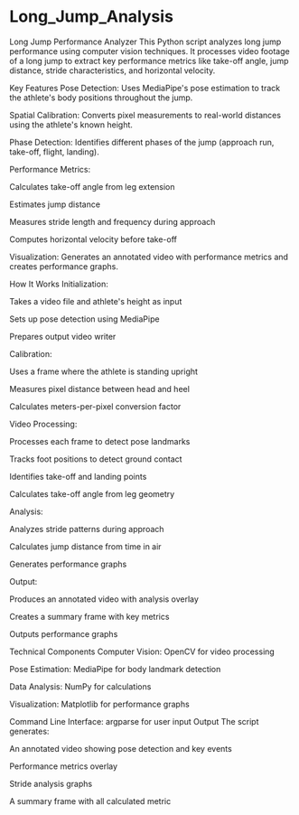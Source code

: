 # Long_Jump_Analysis
Long Jump Performance Analyzer
This Python script analyzes long jump performance using computer vision techniques. It processes video footage of a long jump to extract key performance metrics like take-off angle, jump distance, stride characteristics, and horizontal velocity.

Key Features
Pose Detection: Uses MediaPipe's pose estimation to track the athlete's body positions throughout the jump.

Spatial Calibration: Converts pixel measurements to real-world distances using the athlete's known height.

Phase Detection: Identifies different phases of the jump (approach run, take-off, flight, landing).

Performance Metrics:

Calculates take-off angle from leg extension

Estimates jump distance

Measures stride length and frequency during approach

Computes horizontal velocity before take-off

Visualization: Generates an annotated video with performance metrics and creates performance graphs.

How It Works
Initialization:

Takes a video file and athlete's height as input

Sets up pose detection using MediaPipe

Prepares output video writer

Calibration:

Uses a frame where the athlete is standing upright

Measures pixel distance between head and heel

Calculates meters-per-pixel conversion factor

Video Processing:

Processes each frame to detect pose landmarks

Tracks foot positions to detect ground contact

Identifies take-off and landing points

Calculates take-off angle from leg geometry

Analysis:

Analyzes stride patterns during approach

Calculates jump distance from time in air

Generates performance graphs

Output:

Produces an annotated video with analysis overlay

Creates a summary frame with key metrics

Outputs performance graphs

Technical Components
Computer Vision: OpenCV for video processing

Pose Estimation: MediaPipe for body landmark detection

Data Analysis: NumPy for calculations

Visualization: Matplotlib for performance graphs

Command Line Interface: argparse for user input
Output
The script generates:

An annotated video showing pose detection and key events

Performance metrics overlay

Stride analysis graphs

A summary frame with all calculated metric
